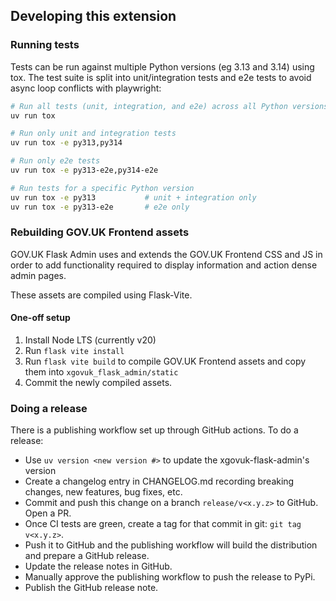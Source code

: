 ## Developing this extension

### Running tests

Tests can be run against multiple Python versions (eg 3.13 and 3.14) using tox. The test suite is split into 
unit/integration tests and e2e tests to avoid async loop conflicts with playwright:

```bash
# Run all tests (unit, integration, and e2e) across all Python versions
uv run tox

# Run only unit and integration tests
uv run tox -e py313,py314

# Run only e2e tests
uv run tox -e py313-e2e,py314-e2e

# Run tests for a specific Python version
uv run tox -e py313           # unit + integration only
uv run tox -e py313-e2e       # e2e only
```

### Rebuilding GOV.UK Frontend assets

GOV.UK Flask Admin uses and extends the GOV.UK Frontend CSS and JS in order to add functionality required to display 
information and action dense admin pages.

These assets are compiled using Flask-Vite.

#### One-off setup

1. Install Node LTS (currently v20)
2. Run `flask vite install`
3. Run `flask vite build` to compile GOV.UK Frontend assets and copy them into `xgovuk_flask_admin/static`
4. Commit the newly compiled assets.

### Doing a release

There is a publishing workflow set up through GitHub actions. To do a release:

- Use `uv version <new version #>` to update the xgovuk-flask-admin's version
- Create a changelog entry in CHANGELOG.md recording breaking changes, new features, bug fixes, etc.
- Commit and push this change on a branch `release/v<x.y.z>` to GitHub. Open a PR.
- Once CI tests are green, create a tag for that commit in git: `git tag v<x.y.z>`.
- Push it to GitHub and the publishing workflow will build the distribution and prepare a GitHub release.
- Update the release notes in GitHub.
- Manually approve the publishing workflow to push the release to PyPi.
- Publish the GitHub release note.
